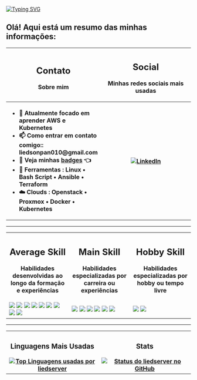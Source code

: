 <a href="https://git.io/typing-svg"><img src="https://readme-typing-svg.demolab.com?font=Fira+Code&pause=1000&width=435&lines=Bem+vindo+ao+meu+repositorio" alt="Typing SVG" /></a>

## Olá! Aqui está um resumo das minhas informações:


<table>
  <tr>
    <th> <h2 align="center">Contato</h2><p>Sobre mim</p> </th>
    <th> <h2 align="center">Social</h2><p>Minhas redes sociais mais usadas</p> </th>
  </tr>
    <th width="50%">
      <ul align="left">
        <li>🌱 Atualmente focado em aprender AWS e Kubernetes</li>
        <li>📫 Como entrar em contato comigo:: liedsonpan010@gmail.com</li>
        <li>🏅 Veja minhas <a href="https://www.credly.com/users/liedson-pan">badges</a> 👈</li>
        <li>🧰 Ferramentas : Linux • Bash Script • Ansible • Terraform</li>
        <li>☁️ Clouds : Openstack • Proxmox • Docker • Kubernetes</li>
      </ul>
    </th>
<th width="50%" align="center">
  <a href="https://www.linkedin.com/in/liedson-pantoja" target="_blank">
    <img src="https://img.shields.io/badge/-LinkedIn-0077B5?style=for-the-badge&logo=linkedin&logoColor=white" alt="LinkedIn">
  </a>
</th>


</table>

---

<table>
  <tr>
    <th width="34%"><h2 align="center">Average Skill</h2><p>Habilidades desenvolvidas ao longo da formação e experiências</p></th>
    <th width="33%"><h2 align="center">Main Skill</h2><p>Habilidades especializadas por carreira ou experiências</p></th>
    <th width="33%"><h2 align="center">Hobby Skill</h2><p>Habilidades especializadas por hobby ou tempo livre</p></th>
  </tr>
  <tr>
    <td>
      <img src="https://img.shields.io/badge/-Red_Hat-da1414?style=flat-square&logo=redhat&logoColor=white"> 
      <img src="https://img.shields.io/badge/-Terraform-844FBA?style=flat-square&logo=terraform&logoColor=white"> 
      <img src="https://img.shields.io/badge/-Nginx-08bf0e?style=flat-square&logo=nginx&logoColor=white"> 
      <img src="https://img.shields.io/badge/-MariaDB-003545?style=flat-square&logo=mariadb&logoColor=white"> 
      <img src="https://img.shields.io/badge/-Postgresql-427db5?style=flat-square&logo=postgresql&logoColor=white"> 
      <img src="https://img.shields.io/badge/-Python-ffec29?style=flat-square&logo=python&logoColor=black"> 
      <img src="https://img.shields.io/badge/-Lua-000080?style=flat-square&logo=lua&logoColor=white"> 
      <img src="https://img.shields.io/badge/-JavaScript-fff519?style=flat-square&logo=javascript&logoColor=black"> 
      <img src="https://img.shields.io/badge/-PHP-775ec2?style=flat-square&logo=php&logoColor=white">
    </td>
    <td>
      <img src="https://img.shields.io/badge/-Git-F05032?style=flat-square&logo=git&logoColor=white"> 
      <img src="https://img.shields.io/badge/-Linux-FCC624?style=flat-square&logo=linux&logoColor=black"> 
      <img src="https://img.shields.io/badge/-OpenStack-FF0000?style=flat-square&logo=openstack&logoColor=white"> 
      <img src="https://img.shields.io/badge/-Docker-46a2f1?style=flat-square&logo=docker&logoColor=white"> 
      <img src="https://img.shields.io/badge/-Kubernetes-3887ff?style=flat-square&logo=kubernetes&logoColor=white"> 
      <img src="https://img.shields.io/badge/-Proxmox-db7716?style=flat-square&logo=proxmox&logoColor=white">
    </td>
    <td>
      <img src="https://img.shields.io/badge/-Vagrant-1563ff?style=flat-square&logo=vagrant&logoColor=white"> 
      <img src="https://img.shields.io/badge/-Arch_Linux-168eca?style=flat-square&logo=arch-linux&logoColor=white">
    </td>
  </tr>
</table>

---

<table>
  <tr>
    <th width="50%">
      <h3 align="center">Linguagens Mais Usadas</h3>
      <a href="https://github.com/liedserver">
        <img src="https://github-readme-stats.vercel.app/api/top-langs/?username=liedserver&layout=compact&theme=radical" alt="Top Linguagens usadas por liedserver">
      </a>
    </th>
    <th width="50%">
      <h3 align="center">Stats</h3>
      <a href="https://github.com/liedserver">
        <img src="https://github-readme-stats.vercel.app/api?username=liedserver&show_icons=true&theme=radical" alt="Status do liedserver no GitHub">
      </a>
    </th>
  </tr>
</table>
